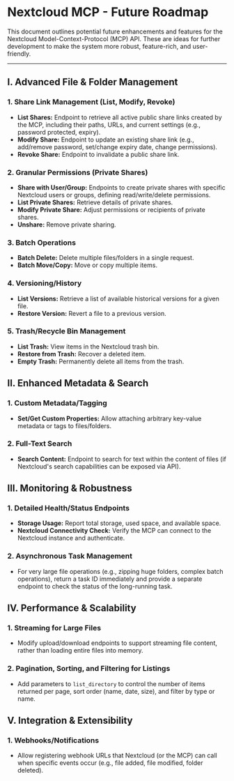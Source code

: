 # Nextcloud MCP - Future Roadmap

This document outlines potential future enhancements and features for the Nextcloud Model-Context-Protocol (MCP) API. These are ideas for further development to make the system more robust, feature-rich, and user-friendly.

---

## I. Advanced File & Folder Management

### 1. Share Link Management (List, Modify, Revoke)
*   **List Shares:** Endpoint to retrieve all active public share links created by the MCP, including their paths, URLs, and current settings (e.g., password protected, expiry).
*   **Modify Share:** Endpoint to update an existing share link (e.g., add/remove password, set/change expiry date, change permissions).
*   **Revoke Share:** Endpoint to invalidate a public share link.

### 2. Granular Permissions (Private Shares)
*   **Share with User/Group:** Endpoints to create private shares with specific Nextcloud users or groups, defining read/write/delete permissions.
*   **List Private Shares:** Retrieve details of private shares.
*   **Modify Private Share:** Adjust permissions or recipients of private shares.
*   **Unshare:** Remove private sharing.

### 3. Batch Operations
*   **Batch Delete:** Delete multiple files/folders in a single request.
*   **Batch Move/Copy:** Move or copy multiple items.

### 4. Versioning/History
*   **List Versions:** Retrieve a list of available historical versions for a given file.
*   **Restore Version:** Revert a file to a previous version.

### 5. Trash/Recycle Bin Management
*   **List Trash:** View items in the Nextcloud trash bin.
*   **Restore from Trash:** Recover a deleted item.
*   **Empty Trash:** Permanently delete all items from the trash.

## II. Enhanced Metadata & Search

### 1. Custom Metadata/Tagging
*   **Set/Get Custom Properties:** Allow attaching arbitrary key-value metadata or tags to files/folders.

### 2. Full-Text Search
*   **Search Content:** Endpoint to search for text within the content of files (if Nextcloud's search capabilities can be exposed via API).

## III. Monitoring & Robustness

### 1. Detailed Health/Status Endpoints
*   **Storage Usage:** Report total storage, used space, and available space.
*   **Nextcloud Connectivity Check:** Verify the MCP can connect to the Nextcloud instance and authenticate.

### 2. Asynchronous Task Management
*   For very large file operations (e.g., zipping huge folders, complex batch operations), return a task ID immediately and provide a separate endpoint to check the status of the long-running task.

## IV. Performance & Scalability

### 1. Streaming for Large Files
*   Modify upload/download endpoints to support streaming file content, rather than loading entire files into memory.

### 2. Pagination, Sorting, and Filtering for Listings
*   Add parameters to `list_directory` to control the number of items returned per page, sort order (name, date, size), and filter by type or name.

## V. Integration & Extensibility

### 1. Webhooks/Notifications
*   Allow registering webhook URLs that Nextcloud (or the MCP) can call when specific events occur (e.g., file added, file modified, folder deleted).
